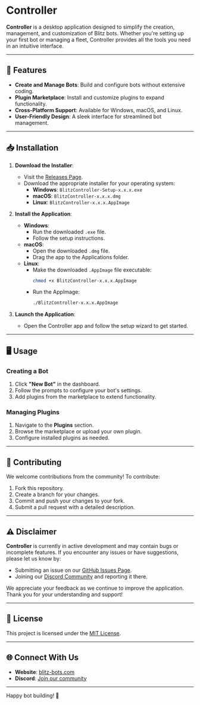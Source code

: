 # Controller

**Controller** is a desktop application designed to simplify the creation, management, and customization of Blitz bots. Whether you're setting up your first bot or managing a fleet, Controller provides all the tools you need in an intuitive interface.

---

## 🚀 Features
- **Create and Manage Bots**: Build and configure bots without extensive coding.
- **Plugin Marketplace**: Install and customize plugins to expand functionality.
- **Cross-Platform Support**: Available for Windows, macOS, and Linux.
- **User-Friendly Design**: A sleek interface for streamlined bot management.

---

## 📥 Installation

1. **Download the Installer**:
   - Visit the [Releases Page](https://github.com/BLITZ-BOTS/Controller/releases/tag/app-v1.0.0).
   - Download the appropriate installer for your operating system:
     - **Windows**: `BlitzController-Setup-x.x.x.exe`
     - **macOS**: `BlitzController-x.x.x.dmg`
     - **Linux**: `BlitzController-x.x.x.AppImage`

2. **Install the Application**:
   - **Windows**:
     - Run the downloaded `.exe` file.
     - Follow the setup instructions.
   - **macOS**:
     - Open the downloaded `.dmg` file.
     - Drag the app to the Applications folder.
   - **Linux**:
     - Make the downloaded `.AppImage` file executable:
       ```bash
       chmod +x BlitzController-x.x.x.AppImage
       ```
     - Run the AppImage:
       ```bash
       ./BlitzController-x.x.x.AppImage
       ```

3. **Launch the Application**:
   - Open the Controller app and follow the setup wizard to get started.

---

## 🖥️ Usage

### Creating a Bot
1. Click **"New Bot"** in the dashboard.
2. Follow the prompts to configure your bot's settings.
3. Add plugins from the marketplace to extend functionality.

### Managing Plugins
1. Navigate to the **Plugins** section.
2. Browse the marketplace or upload your own plugin.
3. Configure installed plugins as needed.

---

## 🤝 Contributing

We welcome contributions from the community! To contribute:
1. Fork this repository.
2. Create a branch for your changes.
3. Commit and push your changes to your fork.
4. Submit a pull request with a detailed description.

---

## ⚠️ Disclaimer

**Controller** is currently in active development and may contain bugs or incomplete features. If you encounter any issues or have suggestions, please let us know by:  
- Submitting an issue on our [GitHub Issues Page](https://github.com/BLITZ-BOTS/Controller/issues).  
- Joining our [Discord Community](https://discord.blitz-bots.com) and reporting it there.  

We appreciate your feedback as we continue to improve the application. Thank you for your understanding and support!


---

## 📜 License

This project is licensed under the [MIT License](LICENSE).

---

## 🌐 Connect With Us
- **Website**: [blitz-bots.com](https://blitz-bots.com)
- **Discord**: [Join our community](https://discord.blitz-bots.com)

---

Happy bot building! 🎉
